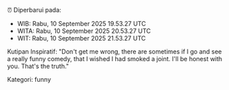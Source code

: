 ⏰ Diperbarui pada:
- WIB: Rabu, 10 September 2025 19.53.27 UTC
- WITA: Rabu, 10 September 2025 20.53.27 UTC
- WIT: Rabu, 10 September 2025 21.53.27 UTC

Kutipan Inspiratif:
"Don't get me wrong, there are sometimes if I go and see a really funny comedy, that I wished I had smoked a joint. I'll be honest with you. That's the truth."


Kategori: funny

